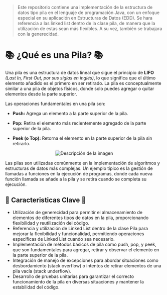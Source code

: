 > Este repositorio contiene una implementación de la estructura de datos tipo pila en el lenguaje de programación Java, con un enfoque especial en su aplicación en Estructuras de Datos (EDD).
Se hara referencia a las linked list dentro de la clase pila, de manera que la utilización de estas sean más flexibles. A su vez, también se trabajara con la generecidad.

# 📚 ¿Qué es una Pila? 📚
Una pila es una estructura de datos lineal que sigue el principio de __LIFO__ _(Last In, First Out, por sus siglas en inglés)_, lo que significa que el último elemento añadido es el primero en ser retirado. La pila es conceptualmente similar a una pila de objetos físicos, donde solo puedes agregar o quitar elementos desde la parte superior.
  
Las operaciones fundamentales en una pila son:

* __Push:__ Agrega un elemento a la parte superior de la pila.

* __Pop:__ Retira el elemento más recientemente agregado de la parte superior de la pila.

* __Peek (o Top):__ Retorna el elemento en la parte superior de la pila sin retirarlo.

<p align="center">
  <img src="https://i.postimg.cc/hP5gbr5s/Captura-de-pantalla-2023-11-04-120814.png" alt="Descripción de la imagen">
</p>

Las pilas son utilizadas comúnmente en la implementación de algoritmos y estructuras de datos más complejas. Un ejemplo típico es la gestión de llamadas a funciones en la ejecución de programas, donde cada nueva función llamada se añade a la pila y se retira cuando se completa su ejecución.

## 🔑 Caracteristicas Clave 🔑
* Utilización de generecidad para permitir el almacenamiento de elementos de diferentes tipos de datos en la pila, proporcionando flexibilidad y reutilización del código.
* Referencia y utilización de Linked List dentro de la clase Pila para mejorar la flexibilidad y funcionalidad, permitiendo operaciones específicas de Linked List cuando sea necesario.
* Implementación de métodos básicos de pila como push, pop, y peek, que son fundamentales para agregar, retirar y observar el elemento en la parte superior de la pila.
* Integración de manejo de excepciones para abordar situaciones como desbordamiento (stack overflow) o intentos de retirar elementos de una pila vacía (stack underflow).
* Desarrollo de pruebas unitarias para garantizar el correcto funcionamiento de la pila en diversas situaciones y mantener la estabilidad del código.
